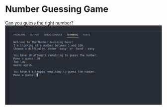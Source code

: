 # Number Guessing Game

Can you guess the right number?
![alt text](./images/Screenshot%20from%202024-01-05%2009-39-43.png)